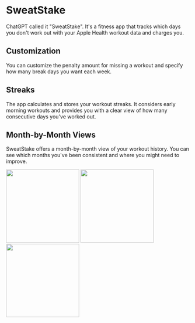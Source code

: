 # SweatStake
ChatGPT called it "SweatStake". It's a fitness app that tracks which days you don't work out with your Apple Health workout data and charges you.

## Customization
You can customize the penalty amount for missing a workout and specify how many break days you want each week.
## Streaks
The app calculates and stores your workout streaks. It considers early morning workouts and provides you with a clear view of how many consecutive days you've worked out.
## Month-by-Month Views
SweatStake offers a month-by-month view of your workout history. You can see which months you've been consistent and where you might need to improve.

<div>
    <img src="https://img.hayden.gg/y0o8mDU8Ul.png" width="200" />
    <img src="https://img.hayden.gg/VgJW8uDdGX.png" width="200" />
    <img src="https://img.hayden.gg/PjLTljcsgp.png" width="200" />
</div>
